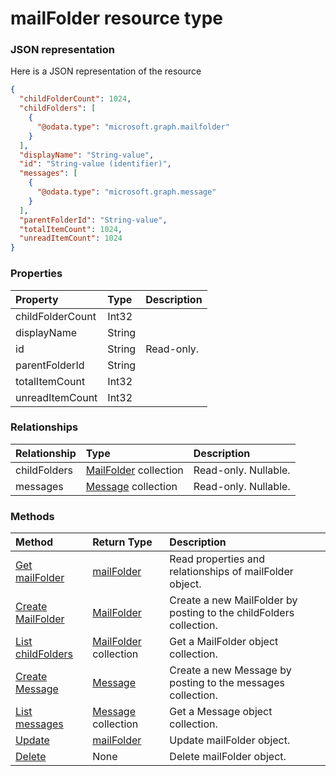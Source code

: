 # mailFolder resource type



### JSON representation

Here is a JSON representation of the resource

<!-- {
  "blockType": "resource",
  "optionalProperties": [
    "childFolders",
    "messages"
  ],
  "@odata.type": "microsoft.graph.mailfolder"
}-->

```json
{
  "childFolderCount": 1024,
  "childFolders": [
    {
      "@odata.type": "microsoft.graph.mailfolder"
    }
  ],
  "displayName": "String-value",
  "id": "String-value (identifier)",
  "messages": [
    {
      "@odata.type": "microsoft.graph.message"
    }
  ],
  "parentFolderId": "String-value",
  "totalItemCount": 1024,
  "unreadItemCount": 1024
}

```
### Properties
| Property	   | Type	|Description|
|:---------------|:--------|:----------|
|childFolderCount|Int32||
|displayName|String||
|id|String| Read-only.|
|parentFolderId|String||
|totalItemCount|Int32||
|unreadItemCount|Int32||

### Relationships
| Relationship | Type	|Description|
|:---------------|:--------|:----------|
|childFolders|[MailFolder](mailfolder.md) collection| Read-only. Nullable.|
|messages|[Message](message.md) collection| Read-only. Nullable.|

### Methods

| Method		   | Return Type	|Description|
|:---------------|:--------|:----------|
|[Get mailFolder](../api/mailfolder_get.md) | [mailFolder](mailfolder.md) |Read properties and relationships of mailFolder object.|
|[Create MailFolder](../api/mailfolder_post_childfolders.md) |[MailFolder](mailfolder.md)| Create a new MailFolder by posting to the childFolders collection.|
|[List childFolders](../api/mailfolder_list_childfolders.md) |[MailFolder](mailfolder.md) collection| Get a MailFolder object collection.|
|[Create Message](../api/mailfolder_post_messages.md) |[Message](message.md)| Create a new Message by posting to the messages collection.|
|[List messages](../api/mailfolder_list_messages.md) |[Message](message.md) collection| Get a Message object collection.|
|[Update](../api/mailfolder_update.md) | [mailFolder](mailfolder.md)	|Update mailFolder object. |
|[Delete](../api/mailfolder_delete.md) | None |Delete mailFolder object. |

<!-- uuid: 8fcb5dbc-d5aa-4681-8e31-b001d5168d79
2015-10-25 14:57:30 UTC -->
<!-- {
  "type": "#page.annotation",
  "description": "mailFolder resource",
  "keywords": "",
  "section": "documentation",
  "tocPath": ""
}-->